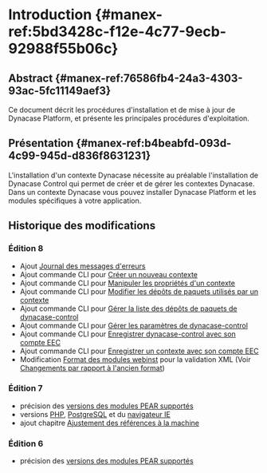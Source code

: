 # Introduction {#manex-ref:5bd3428c-f12e-4c77-9ecb-92988f55b06c}

## Abstract {#manex-ref:76586fb4-24a3-4303-93ac-5fc11149aef3}

Ce document décrit les procédures d'installation et de mise à jour de Dynacase Platform, et présente les principales procédures
 d'exploitation.

## Présentation {#manex-ref:b4beabfd-093d-4c99-945d-d836f8631231}

L'installation d'un contexte Dynacase nécessite au préalable l'installation de Dynacase Control qui permet de créer et de gérer les contextes Dynacase. Dans un contexte Dynacase vous pouvez installer Dynacase Platform et les modules spécifiques à votre application.

## Historique des modifications

### Édition 8

* Ajout [Journal des messages d'erreurs](#manex-ref:022e6b2f-cbe7-4ead-8f84-3ed8d0d718c9)
* Ajout commande CLI pour [Créer un nouveau contexte](#manex-ref:e1011c80-4563-4df0-858a-29f49e6582c6)
* Ajout commande CLI pour [Manipuler les propriétés d'un contexte](#manex-ref:565ae938-49ca-403d-8fa7-f7109463601b)
* Ajout commande CLI pour [Modifier les dépôts de paquets utilisés par un contexte](#manex-ref:c1a293b8-a043-44da-b2c4-2cc1c70375fa)
* Ajout commande CLI pour [Gérer la liste des dépôts de paquets de dynacase-control](#manex-ref:a07e974e-bc71-498a-97ca-9b4f7dcf4c1e)
* Ajout commande CLI pour [Gérer les paramètres de dynacase-control](#manex-ref:ec9ba402-bf8a-42e3-bd61-2899bc583c87)
* Ajout commande CLI pour [Enregistrer dynacase-control avec son compte EEC](#manex-ref:15a76a3f-186c-4af9-9daf-75dc252d9235)
* Ajout commande CLI pour [Enregistrer un contexte avec son compte EEC](#manex-ref:f1983ab4-4a45-4f0a-91b8-c903e02c89ac)
* Modification [Format des modules webinst](#manex-ref:f28ae532-05cf-4a2d-a959-fbf258f1a778) pour la validation XML (Voir [Changements par rapport à l'ancien format](#manex-ref:8005debe-6796-4c93-bf66-78889b153bfb))

### Édition 7

* précision des [versions des modules PEAR supportés](#manex-ref:5987ddd7-fd7f-4bcd-8ad6-1d9cafadd8a6)  
* versions  [PHP](#pre-req-php), [PostgreSQL](#pre-req-postgresql) et du [navigateur IE](#manex-ref:1636e34c-7f63-4cc7-84d2-721c68d69475)
* ajout chapitre [Ajustement des références à la machine](#manex-ref:042483fb-9812-4df3-9829-ff3970767e29)

### Édition 6

* précision des [versions des modules PEAR supportés](#manex-ref:5987ddd7-fd7f-4bcd-8ad6-1d9cafadd8a6)

